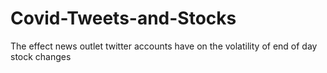 # Covid-Tweets-and-Stocks
The effect news outlet twitter accounts have on the volatility of end of day stock changes 
